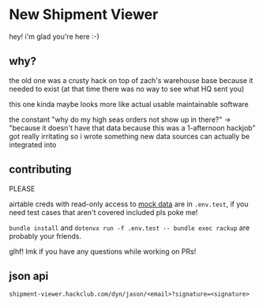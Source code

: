 # New Shipment Viewer

hey! i'm glad you're here :-)

## why?

the old one was a crusty hack on top of zach's warehouse base because it needed to exist (at that time there was no way to see what HQ sent you)

this one kinda maybe looks more like actual usable maintainable software

the constant "why do my high seas orders not show up in there?" -> "because it doesn't have that data because this was a 1-afternoon hackjob" got really irritating so i wrote something new data sources can actually be integrated into

## contributing

PLEASE

airtable creds with read-only access to [mock data](http://localhost:9292/dyn/shipments/orpheus@hackclub.com?signature=584feeae7886af0d493bfeda25fff61d7e88df98616d198d757e169151d44295) are in `.env.test`, if you need test cases that aren't covered included pls poke me!

`bundle install` and `dotenvx run -f .env.test -- bundle exec rackup` are probably your friends.

glhf! lmk if you have any questions while working on PRs!

## json api

`shipment-viewer.hackclub.com/dyn/jason/<email>?signature=<signature>`
